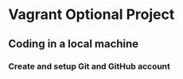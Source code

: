 # Vagrant Optional Project
## Coding in a local machine
### Create and setup Git and GitHub account
